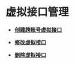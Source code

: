 # 虚拟接口管理<a name="dc_04_0400"></a>

-   **[创建跨账号虚拟接口](创建跨账号虚拟接口.md)**  

-   **[修改虚拟接口](修改虚拟接口.md)**  

-   **[删除虚拟接口](删除虚拟接口.md)**  


